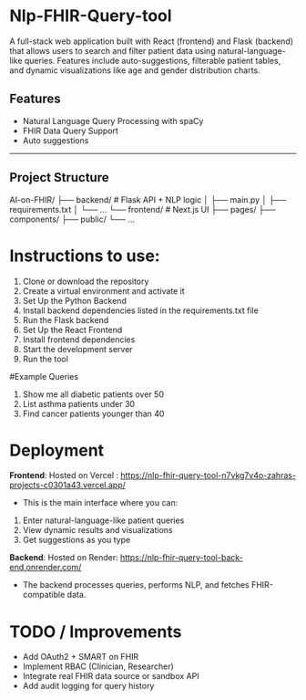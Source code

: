 # Nlp-FHIR-Query-tool
A full-stack web application built with React (frontend) and Flask (backend) that allows users to search and filter patient data using natural-language-like queries. Features include auto-suggestions, filterable patient tables, and dynamic visualizations like age and gender distribution charts.

## Features

-  Natural Language Query Processing with spaCy
-  FHIR Data Query Support
-  Auto suggestions
---

## Project Structure

AI-on-FHIR/
├── backend/ # Flask API + NLP logic
│ ├── main.py
│ ├── requirements.txt
│ └── ...
└── frontend/ # Next.js UI
├── pages/
├── components/
├── public/
└── ...

# Instructions to use: 

1. Clone or download the repository
2. Create a virtual environment and activate it
3. Set Up the Python Backend
4. Install backend dependencies listed in the requirements.txt file
5. Run the Flask backend
6. Set Up the React Frontend
7. Install frontend dependencies
8. Start the development server
9. Run the tool

#Example Queries 
1. Show me all diabetic patients over 50
2. List asthma patients under 30
3. Find cancer patients younger than 40


# Deployment

**Frontend**: Hosted on Vercel : https://nlp-fhir-query-tool-n7vkg7v4o-zahras-projects-c0301a43.vercel.app/
-  This is the main interface where you can:
1. Enter natural-language-like patient queries
2. View dynamic results and visualizations
3. Get suggestions as you type
   
**Backend**: Hosted on Render: https://nlp-fhir-query-tool-back-end.onrender.com/
-  The backend processes queries, performs NLP, and fetches FHIR-compatible data. 


# TODO / Improvements
-   Add OAuth2 + SMART on FHIR
-   Implement RBAC (Clinician, Researcher)
-   Integrate real FHIR data source or sandbox API
-   Add audit logging for query history




